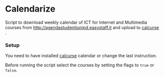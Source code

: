 # Calendarize

Script to download weekly calendar of ICT for Internet and Multimedia courses from http://agendastudentiunipd.easystaff.it and upload to [calcurse](https://www.calcurse.org/) . 

### Setup

You need to have installed [calcurse](https://www.calcurse.org/) calendar or change the last instruction.

Before running the script select the courses by setting the flags to `true` or `false`.
